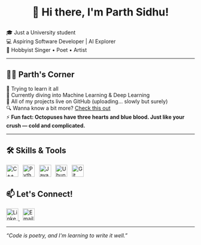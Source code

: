 # <p align="center">👋 Hi there, I'm Parth Sidhu!</p>

🎓 Just a University student  
💻 Aspiring Software Developer | AI Explorer  
🎨 Hobbyist Singer • Poet • Artist

---

## 👨‍💻 Parth's Corner

🐞 Trying to learn it all  
🌱 Currently diving into Machine Learning & Deep Learning  
📂 All of my projects live on GitHub (uploading... slowly but surely)  
🔍 Wanna know a bit more? [Check this out](https://parth-sidhu-4.github.io/Parth-Sidhu-4/)  
⚡ **Fun fact: Octopuses have three hearts and blue blood. Just like your crush — cold and complicated.**

---

## 🛠️ Skills & Tools

<p align="left">
  <img src="https://cdn.jsdelivr.net/gh/devicons/devicon/icons/cplusplus/cplusplus-original.svg" alt="C++" width="32" height="32"/>
  &nbsp;
  <img src="https://cdn.jsdelivr.net/gh/devicons/devicon/icons/python/python-original.svg" alt="Python" width="32" height="32"/>
  &nbsp;
  <img src="https://cdn.jsdelivr.net/gh/devicons/devicon/icons/java/java-original.svg" alt="Java" width="32" height="32"/>
  &nbsp;
  <img src="https://assets.ubuntu.com/v1/29985a98-ubuntu-logo32.png" alt="Ubuntu" width="32" height="32"/>
  &nbsp;
  <img src="https://cdn.jsdelivr.net/gh/devicons/devicon/icons/git/git-original.svg" alt="Git" width="32" height="32"/>
</p>

## 📫 Let's Connect!

<p align="left">
  <a href="https://www.linkedin.com/in/YourProfile" target="_blank">
    <img src="https://cdn.jsdelivr.net/gh/devicons/devicon/icons/linkedin/linkedin-original.svg" alt="LinkedIn" width="32" height="32"/>
  </a>
  &nbsp;
  <a href="mailto:youremail@example.com">
    <img src="https://cdn.jsdelivr.net/gh/devicons/devicon/icons/google/google-original.svg" alt="Email" width="32" height="32"/>
  </a>
</p>

---

_“Code is poetry, and I'm learning to write it well.”_
